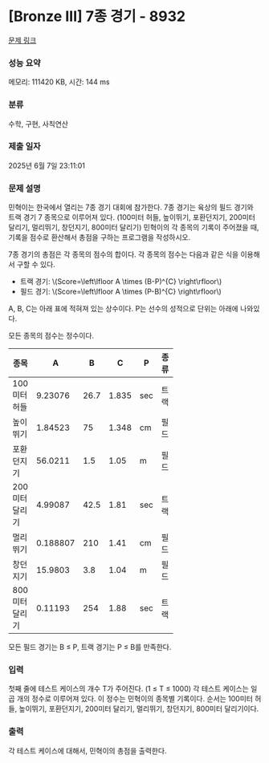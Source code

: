 # [Bronze III] 7종 경기 - 8932 

[문제 링크](https://www.acmicpc.net/problem/8932) 

### 성능 요약

메모리: 111420 KB, 시간: 144 ms

### 분류

수학, 구현, 사칙연산

### 제출 일자

2025년 6월 7일 23:11:01

### 문제 설명

<p>민혁이는 한국에서 열리는 7종 경기 대회에 참가한다. 7종 경기는 육상의 필드 경기와 트랙 경기 7 종목으로 이루어져 있다. (100미터 허들, 높이뛰기, 포환던지기, 200미터 달리기, 멀리뛰기, 창던지기, 800미터 달리기) 민혁이의 각 종목의 기록이 주어졌을 때, 기록을 점수로 환산해서 총점을 구하는 프로그램을 작성하시오.</p>

<p>7종 경기의 총점은 각 종목의 점수의 합이다. 각 종목의 점수는 다음과 같은 식을 이용해서 구할 수 있다.</p>

<ul>
	<li>트랙 경기: \(Score=\left\lfloor A \times (B-P)^{C} \right\rfloor\)</li>
	<li>필드 경기: \(Score=\left\lfloor A \times (P-B)^{C} \right\rfloor\)</li>
</ul>

<p>A, B, C는 아래 표에 적혀져 있는 상수이다. P는 선수의 성적으로 단위는 아래에 나와있다.</p>

<p>모든 종목의 점수는 정수이다.</p>

<table class="table table-bordered" style="width:65%">
	<thead>
		<tr>
			<th style="width:15%">종목</th>
			<th style="width:10%">A</th>
			<th style="width:10%">B</th>
			<th style="width:10%">C</th>
			<th style="width:10%">P</th>
			<th style="width:10%">종류</th>
		</tr>
	</thead>
	<tbody>
		<tr>
			<td>100미터 허들</td>
			<td>9.23076</td>
			<td>26.7</td>
			<td>1.835</td>
			<td>sec</td>
			<td>트랙</td>
		</tr>
		<tr>
			<td>높이뛰기</td>
			<td>1.84523</td>
			<td>75</td>
			<td>1.348</td>
			<td>cm</td>
			<td>필드</td>
		</tr>
		<tr>
			<td>포환던지기</td>
			<td>56.0211</td>
			<td>1.5</td>
			<td>1.05</td>
			<td>m</td>
			<td>필드</td>
		</tr>
		<tr>
			<td>200미터 달리기</td>
			<td>4.99087</td>
			<td>42.5</td>
			<td>1.81</td>
			<td>sec</td>
			<td>트랙</td>
		</tr>
		<tr>
			<td>멀리뛰기</td>
			<td>0.188807</td>
			<td>210</td>
			<td>1.41</td>
			<td>cm</td>
			<td>필드</td>
		</tr>
		<tr>
			<td>창던지기</td>
			<td>15.9803</td>
			<td>3.8</td>
			<td>1.04</td>
			<td>m</td>
			<td>필드</td>
		</tr>
		<tr>
			<td>800미터 달리기</td>
			<td>0.11193</td>
			<td>254</td>
			<td>1.88</td>
			<td>sec</td>
			<td>트랙</td>
		</tr>
	</tbody>
</table>

<p>모든 필드 경기는 B ≤ P, 트랙 경기는 P ≤ B를 만족한다.</p>

### 입력 

 <p>첫째 줄에 테스트 케이스의 개수 T가 주어진다. (1 ≤ T ≤ 1000) 각 테스트 케이스는 일곱 개의 정수로 이루어져 있다. 이 정수는 민혁이의 종목별 기록이다. 순서는 100미터 허들, 높이뛰기, 포환던지기, 200미터 달리기, 멀리뛰기, 창던지기, 800미터 달리기이다.</p>

### 출력 

 <p>각 테스트 케이스에 대해서, 민혁이의 총점을 출력한다.</p>

